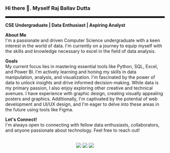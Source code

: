 ### Hi there 👋. Myself Raj Ballav Dutta ###

<hr style="border: 2px solid black;"> 

**CSE Undergraduate | Data Enthusiast | Aspiring Analyst**


**About Me**
<br>
I'm a passionate and driven Computer Science undergraduate with a keen interest in the world of data. I'm currently on a journey to equip myself with the skills and knowledge necessary to excel in the field of data analysis.

**Goals**
<br>
My current focus lies in mastering essential tools like Python, SQL, Excel, and Power BI. I'm actively learning and honing my skills in data manipulation, analysis, and visualization. I'm fascinated by the power of data to unlock insights and drive informed decision-making. While data is my primary passion, I also enjoy exploring other creative and technical avenues. I have experience with graphic design, creating visually appealing posters and graphics. Additionally, I'm captivated by the potential of web development and UI/UX design, and I'm eager to delve into these areas in the future using tools like Figma.

**Let's Connect!**
<br>
I'm always open to connecting with fellow data enthusiasts, collaborators, and anyone passionate about technology. Feel free to reach out!
<br><br>
<p align="center">
  <a href="mailto:duttaraj327@gmail.com"><img src="https://img.shields.io/badge/Gmail-red?style=flat&logo=Gmail&logoColor=white&labelColor=red&color=red"></a>
  <a href="https://twitter.com/raj_b_dutta" target="_blank"><img src="https://img.shields.io/badge/Twitter-black?style=flat&logo=X&logoColor=white&labelColor=black&color=black; height=20px; width=20px;"></a>
  <a href="www.linkedin.com/in/raj-ballav-dutta-00242a303" target="_blank"><img src="https://img.shields.io/badge/LinkedIn-blue?style=flat&logo=LinkedIn&logoColor=white&labelColor=blue&color=blue"></a>
</p>



<!--
**r1sh1raj01/r1sh1raj01** is a ✨ _special_ ✨ repository because its `README.md` (this file) appears on your GitHub profile.

Here are some ideas to get you started:

- 🔭 I’m currently working on ...
- 🌱 I’m currently learning ...
- 👯 I’m looking to collaborate on ...
- 🤔 I’m looking for help with ...
- 💬 Ask me about ...
- 📫 How to reach me: ...
- 😄 Pronouns: ...
- ⚡ Fun fact: ...
-->
